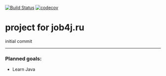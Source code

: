 [![Build Status](https://travis-ci.org/Roman-Odinov/rodinov.svg?branch=master)](https://travis-ci.org/Roman-Odinov/rodinov)
[![codecov](https://codecov.io/gh/Roman-Odinov/rodinov/branch/master/graph/badge.svg)](https://codecov.io/gh/Roman-Odinov/rodinov)

# project for job4j.ru
initial commit

***
### Planned goals:
* Learn Java 



